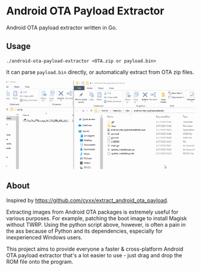 # Android OTA Payload Extractor

Android OTA payload extractor written in Go.

## Usage

```
./android-ota-payload-extractor <OTA.zip or payload.bin>
```

It can parse `payload.bin` directly, or automatically extract from OTA zip files.

![Demo GIF](demo.gif)

## About

Inspired by https://github.com/cyxx/extract_android_ota_payload.

Extracting images from Android OTA packages is extremely useful for various purposes. For example, patching the boot image to install Magisk without TWRP. Using the python script above, however, is often a pain in the ass because of Python and its dependencies, especially for inexperienced Windows users.

This project aims to provide everyone a faster & cross-platform Android OTA payload extractor that's a lot easier to use - just drag and drop the ROM file onto the program.
